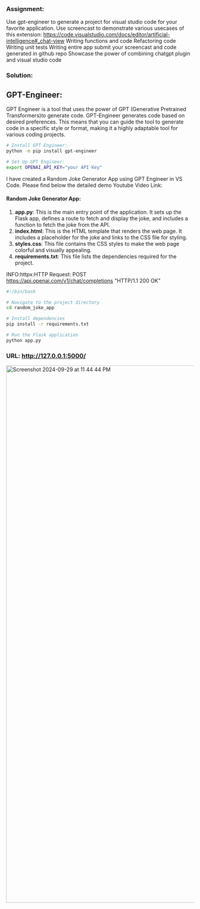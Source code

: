### Assignment:
Use gpt-engineer to generate a project for visual studio code for your favorite application.
Use screencast to demonstrate various usecases of this extension: https://code.visualstudio.com/docs/editor/artificial-intelligence#_chat-view 
Writing functions and code
Refactoring code
Writing unit tests
Writing entire app
submit your screencast and code generated in github repo
Showcase the power of combining chatgpt plugin and visual studio code 

### Solution:

## GPT-Engineer: 
GPT Engineer is a tool that uses the power of GPT (Generative Pretrained Transformers)to generate code. GPT-Engineer generates code based on desired preferences. This means that you can guide the tool to generate code in a specific style or format, making it a highly adaptable tool for various coding projects.

```sh
# Install GPT Engineer:
python -m pip install gpt-engineer

# Set Up GPT Engineer:
export OPENAI_API_KEY="your API Key"
```

I have created a Random Joke Generator App using GPT Engineer in VS Code. Please find below the detailed demo Youtube Video Link:



#### Random Joke Generator App:

1. **app.py**: This is the main entry point of the application. It sets up the Flask app, defines a route to fetch and display the joke, and includes a function to fetch the joke from the API.
2. **index.html**: This is the HTML template that renders the web page. It includes a placeholder for the joke and links to the CSS file for styling.
3. **styles.css**: This file contains the CSS styles to make the web page colorful and visually appealing.
4. **requirements.txt**: This file lists the dependencies required for the project.

INFO:httpx:HTTP Request: POST https://api.openai.com/v1/chat/completions "HTTP/1.1 200 OK"
```sh
#!/bin/bash

# Navigate to the project directory
cd random_joke_app

# Install dependencies
pip install -r requirements.txt

# Run the Flask application
python app.py
```

### URL: http://127.0.0.1:5000/

<img width="1440" alt="Screenshot 2024-09-29 at 11 44 44 PM" src="https://github.com/user-attachments/assets/46f5db75-8d52-4a72-8e8d-8fbb7498770a">
